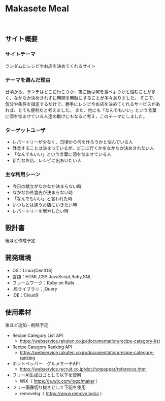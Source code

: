 # Makasete Meal
​
## サイト概要
### サイトテーマ
ランダムにレシピやお店を決めてくれるサイト
​
### テーマを選んだ理由
日頃から、ランチはどこに行こうか、夜ご飯は何を食べようかと悩むことが多く、なかなか決めきれずに時間を無駄にすることが多々ありました。
そこで、気分や条件を指定するだけで、勝手にレシピやお店を決めてくれるサービスがあれば、とても便利だと考えました。
また、他にも「なんでもいい」という言葉に頭を悩ませている人達の助けにもなると考え、このテーマにしました。
​
### ターゲットユーザ
- レパートリーが少なく、日頃から何を作ろうかと悩んでいる人
- 外食することは決まっているが、どこに行くかをなかなか決めきれない人
- 「なんでもいい」という言葉に頭を悩ませている人
- 新たなお店、レシピに出あいたい人
​
### 主な利用シーン
- 今日の献立がなかなか決まらない時
- なかなか外食先が決まらない時
- 「なんでもいい」と言われた時
- いつもとは違うお店にいきたい時
- レパートリーを増やしたい時
​
## 設計書
後ほど作成予定
​
## 開発環境
- OS：Linux(CentOS)
- 言語：HTML,CSS,JavaScript,Ruby,SQL
- フレームワーク：Ruby on Rails
- JSライブラリ：jQuery
- IDE：Cloud9
​
## 使用素材
後ほど追加・削除予定
- Recipe Category List API　
  - https://webservice.rakuten.co.jp/documentation/recipe-category-list
- Recipe Category Ranking API　
  - https://webservice.rakuten.co.jp/documentation/recipe-category-ranking
- ホットペッパー　グルメサーチAPI　
  - https://webservice.recruit.co.jp/doc/hotpepper/reference.html
- フリーAI生成ロゴとして以下を使用　
  - WIX（ https://ja.wix.com/logo/maker ）
- フリー画像切り抜きとして下記を使用
  - removebg（ https://www.remove.bg/ja ）
